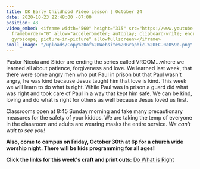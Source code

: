 ```yaml
---
title: DK Early Childhood Video Lesson | October 24
date: 2020-10-23 22:48:00 -07:00
position: 43
video_embed: <iframe width="560" height="315" src="https://www.youtube.com/embed/KVaK-7oNgbk"
  frameborder="0" allow="accelerometer; autoplay; clipboard-write; encrypted-media;
  gyroscope; picture-in-picture" allowfullscreen></iframe>
small_image: "/uploads/Copy%20of%20Website%20Graphic-%20EC-0a059e.png"
---
```


Pastor Nicola and Slider are ending the series called VROOM...where we learned all about patience, forgiveness and love. We learned last week, that there were some angry men who put Paul in prison but that Paul wasn't angry, he was kind because Jesus taught him that love is kind. This week we will learn to do what is right. While Paul was in prison a guard did what was right and took care of Paul in a way that kept him safe. We can be kind, loving and do what is right for others as well because Jesus loved us first.

Classrooms open at 8:45 Sunday morning and take many precautionary measures for the safety of your kiddos. We are taking the temp of everyone in the classroom and adults are wearing masks the entire service. *We can't wait to see you!*

**Also, come to campus on Friday, October 30th at 6p for a church wide worship night. There will be kids programming for all ages!**

**Click the links for this week's craft and print outs:**
[Do What is Right](https://drive.google.com/file/d/1MQJ2TdjxgBjbQn6OXNWgmIIoszGylCZ6/view?usp=sharing)